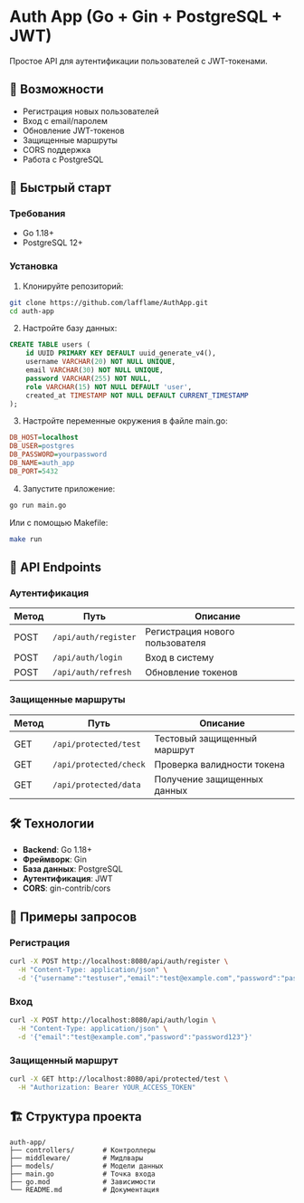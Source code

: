# Auth App (Go + Gin + PostgreSQL + JWT)

Простое API для аутентификации пользователей с JWT-токенами.

## 📌 Возможности

- Регистрация новых пользователей
- Вход с email/паролем
- Обновление JWT-токенов
- Защищенные маршруты
- CORS поддержка
- Работа с PostgreSQL

## 🚀 Быстрый старт

### Требования
- Go 1.18+
- PostgreSQL 12+

### Установка

1. Клонируйте репозиторий:
```bash
git clone https://github.com/lafflame/AuthApp.git
cd auth-app
```

2. Настройте базу данных:
```sql
CREATE TABLE users (
    id UUID PRIMARY KEY DEFAULT uuid_generate_v4(),
    username VARCHAR(20) NOT NULL UNIQUE,
    email VARCHAR(30) NOT NULL UNIQUE,
    password VARCHAR(255) NOT NULL,
    role VARCHAR(15) NOT NULL DEFAULT 'user',
    created_at TIMESTAMP NOT NULL DEFAULT CURRENT_TIMESTAMP
);
```

3. Настройте переменные окружения в файле main.go:
```ini
DB_HOST=localhost
DB_USER=postgres
DB_PASSWORD=yourpassword
DB_NAME=auth_app
DB_PORT=5432
```

4. Запустите приложение:
```bash
go run main.go
```

Или с помощью Makefile:
```bash
make run
```

## 📡 API Endpoints

### Аутентификация

| Метод | Путь | Описание |
|-------|------|----------|
| POST | `/api/auth/register` | Регистрация нового пользователя |
| POST | `/api/auth/login`    | Вход в систему |
| POST | `/api/auth/refresh`  | Обновление токенов |

### Защищенные маршруты

| Метод | Путь | Описание |
|-------|------|----------|
| GET | `/api/protected/test`  | Тестовый защищенный маршрут |
| GET | `/api/protected/check` | Проверка валидности токена  |
| GET | `/api/protected/data`  | Получение защищенных данных |

## 🛠 Технологии

- **Backend**: Go 1.18+
- **Фреймворк**: Gin
- **База данных**: PostgreSQL
- **Аутентификация**: JWT
- **CORS**: gin-contrib/cors

## 📝 Примеры запросов

### Регистрация
```bash
curl -X POST http://localhost:8080/api/auth/register \
  -H "Content-Type: application/json" \
  -d '{"username":"testuser","email":"test@example.com","password":"password123"}'
```

### Вход
```bash
curl -X POST http://localhost:8080/api/auth/login \
  -H "Content-Type: application/json" \
  -d '{"email":"test@example.com","password":"password123"}'
```

### Защищенный маршрут
```bash
curl -X GET http://localhost:8080/api/protected/test \
  -H "Authorization: Bearer YOUR_ACCESS_TOKEN"
```

## 🏗 Структура проекта

```
auth-app/
├── controllers/       # Контроллеры
├── middleware/        # Мидлвары
├── models/            # Модели данных
├── main.go            # Точка входа
├── go.mod             # Зависимости
└── README.md          # Документация
```
